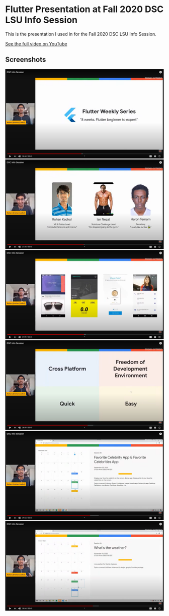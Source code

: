 # Flutter Presentation at Fall 2020 DSC LSU Info Session

This is the presentation I used in for the Fall 2020 DSC LSU Info Session.

[See the full video on YouTube](https://redirect.dsclsu.com/youtube)

## Screenshots

<img src="assets/screenshot_0.png">
<img src="assets/screenshot_1.png">
<img src="assets/screenshot_2.png">
<img src="assets/screenshot_3.png">
<img src="assets/screenshot_4.png">
<img src="assets/screenshot_5.png">